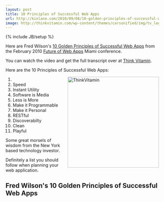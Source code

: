 ```yaml
---
layout: post
title: 10 Principles of Successful Web Apps
url: http://kinlane.com/2010/09/08/10-golden-principles-of-successful-web-apps/
image: http://thinkvitamin.com/wp-content/themes/carsonified/img/tv_logo.png
---
```

{% include JB/setup %}
<p>
     Here are Fred Wilson's <a href="http://thinkvitamin.com/business/fred-wilsons-10-golden-principles-of-successful-web-apps/" target="_blank">10 Golden Principles of Successful Web Apps</a> from the February 2010 <a href="http://futureofwebapps.com/" target="_blank">Future of Web Apps</a> Miami conference.
</p>

<p>
     You can watch the video and get the full transcript over at <a href="http://thinkvitamin.com/business/fred-wilsons-10-golden-principles-of-successful-web-apps/" target="_blank">Think Vitamin</a>.
</p>

<p>
     Here are the 10 Principles of Successful Web Apps:
</p>
<ol class="mainlist">
     <li>
          <a href="http://thinkvitamin.com" target="_blank"><img class="alignnone c1" title="ThinkVitamin" src="http://thinkvitamin.com/wp-content/themes/carsonified/img/tv_logo.png"  width="300" align="right" /></a>
     </li>
     <li>Speed
     </li>
     <li>Instant Utility
     </li>
     <li>Software is Media
     </li>
     <li>Less is More
     </li>
     <li>Make it Programmable
     </li>
     <li>Make it Personal
     </li>
     <li>RESTful
     </li>
     <li>Discoverabilty
     </li>
     <li>Clean
     </li>
     <li>Playful
     </li>
</ol>
<p>
     Some great morsels of wisdom from the New York based technology investor.
</p>

<p>
     Definitely a list you should follow when planning your web application.
</p>
<div id="_mcePaste">
     <h2 class="hentry-title">
          Fred Wilson's 10 Golden Principles of Successful Web Apps
     </h2>
</div>